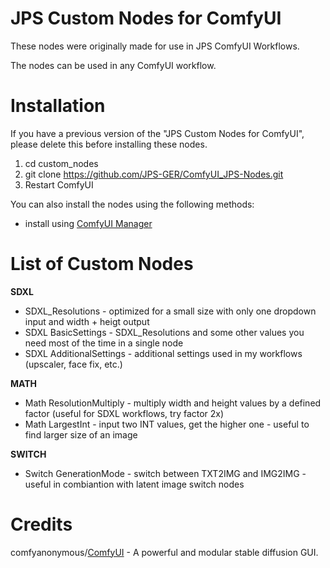 # JPS Custom Nodes for ComfyUI

These nodes were originally made for use in JPS ComfyUI Workflows.

The nodes can be used in any ComfyUI workflow.

# Installation

If you have a previous version of the "JPS Custom Nodes for ComfyUI", please delete this before installing these nodes.

1. cd custom_nodes
2. git clone https://github.com/JPS-GER/ComfyUI_JPS-Nodes.git
3. Restart ComfyUI

You can also install the nodes using the following methods:
* install using [ComfyUI Manager](https://github.com/ltdrdata/ComfyUI-Manager)

# List of Custom Nodes

__SDXL__
* SDXL_Resolutions - optimized for a small size with only one dropdown input and width + heigt output
* SDXL BasicSettings - SDXL_Resolutions and some other values you need most of the time in a single node
* SDXL AdditionalSettings - additional settings used in my workflows (upscaler, face fix, etc.) 

__MATH__
* Math ResolutionMultiply - multiply width and height values by a defined factor (useful for SDXL workflows, try factor 2x)
* Math LargestInt - input two INT values, get the higher one - useful to find larger size of an image

__SWITCH__
* Switch GenerationMode - switch between TXT2IMG and IMG2IMG - useful in combiantion with latent image switch nodes

# Credits

comfyanonymous/[ComfyUI](https://github.com/comfyanonymous/ComfyUI) - A powerful and modular stable diffusion GUI.

